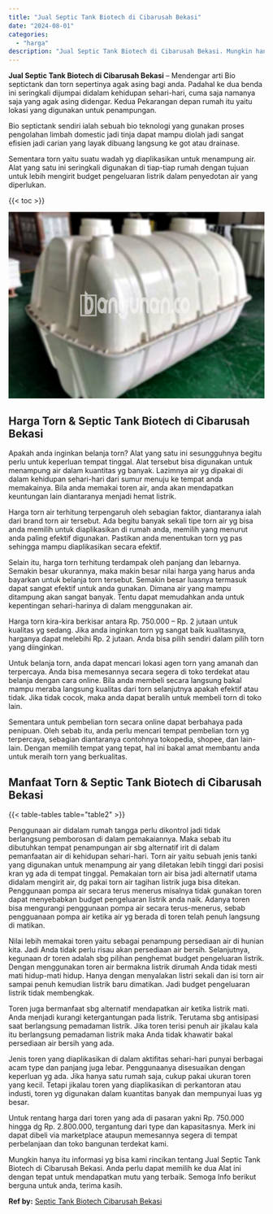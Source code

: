 ```yaml
---
title: "Jual Septic Tank Biotech di Cibarusah Bekasi"
date: "2024-08-01"
categories: 
  - "harga"
description: "Jual Septic Tank Biotech di Cibarusah Bekasi. Mungkin hanya itu informasi yg bisa kami rincikan tentang Jual Septic Tank Biotech di Cibarusah Bekasi. Anda pe..."
---
```


**Jual Septic Tank Biotech di Cibarusah Bekasi** – Mendengar arti Bio septictank dan torn sepertinya agak asing bagi anda. Padahal ke dua benda ini seringkali dijumpai didalam kehidupan sehari-hari, cuma saja namanya saja yang agak asing didengar. Kedua Pekarangan depan rumah itu yaitu lokasi yang digunakan untuk penampungan.

Bio septictank sendiri ialah sebuah bio teknologi yang gunakan proses pengolahan limbah domestic jadi tinja dapat mampu diolah jadi sangat efisien jadi carian yang layak dibuang langsung ke got atau drainase.

Sementara torn yaitu suatu wadah yg diaplikasikan untuk menampung air. Alat yang satu ini seringkali digunakan di tiap-tiap rumah dengan tujuan untuk lebih mengirit budget pengeluaran listrik dalam penyedotan air yang diperlukan.

{{< toc >}}

![Jual Septic Tank Biotech di Cibarusah Bekasi](/images/jual-bio-septictank-26.png)

## Harga Torn & Septic Tank Biotech di Cibarusah Bekasi

Apakah anda inginkan belanja torn? Alat yang satu ini sesungguhnya begitu perlu untuk keperluan tempat tinggal. Alat tersebut bisa digunakan untuk menampung air dalam kuantitas yg banyak. Lazimnya air yg dipakai di dalam kehidupan sehari-hari dari sumur menuju ke tempat anda memakainya. Bila anda memakai toren air, anda akan mendapatkan keuntungan lain diantaranya menjadi hemat listrik.

Harga torn air terhitung terpengaruh oleh sebagian faktor, diantaranya ialah dari brand torn air tersebut. Ada begitu banyak sekali tipe torn air yg bisa anda memilih untuk diaplikasikan di rumah anda, memilih yang menurut anda paling efektif digunakan. Pastikan anda menentukan torn yg pas sehingga mampu diaplikasikan secara efektif.

Selain itu, harga torn terhitung terdampak oleh panjang dan lebarnya. Semakin besar ukurannya, maka makin besar nilai harga yang harus anda bayarkan untuk belanja torn tersebut. Semakin besar luasnya termasuk dapat sangat efektif untuk anda gunakan. Dimana air yang mampu ditampung akan sangat banyak. Tentu dapat memudahkan anda untuk kepentingan sehari-harinya di dalam menggunakan air.

Harga torn kira-kira berkisar antara Rp. 750.000 – Rp. 2 jutaan untuk kualitas yg sedang. Jika anda inginkan torn yg sangat baik kualitasnya, harganya dapat melebihi Rp. 2 jutaan. Anda bisa pilih sendiri dalam pilih torn yang diinginkan.

Untuk belanja torn, anda dapat mencari lokasi agen torn yang amanah dan terpercaya. Anda bisa memesannya secara segera di toko terdekat atau belanja dengan cara online. Bila anda membeli secara langsung bakal mampu meraba langsung kualitas dari torn selanjutnya apakah efektif atau tidak. Jika tidak cocok, maka anda dapat beralih untuk membeli torn di toko lain.

Sementara untuk pembelian torn secara online dapat berbahaya pada penipuan. Oleh sebab itu, anda perlu mencari tempat pembelian torn yg terpercaya, sebagian diantaranya contohnya tokopedia, shopee, dan lain-lain. Dengan memilih tempat yang tepat, hal ini bakal amat membantu anda untuk meraih torn yang berkualitas.

## Manfaat Torn & Septic Tank Biotech di Cibarusah Bekasi

{{< table-tables table="table2" >}}

Penggunaan air didalam rumah tangga perlu dikontrol jadi tidak berlangsung pemborosan di dalam pemakaiannya. Maka sebab itu dibutuhkan tempat penampungan air sbg alternatif irit di dalam pemanfaatan air di kehidupan sehari-hari. Torn air yaitu sebuah jenis tanki yang digunakan untuk menampung air yang diletakan lebih tinggi dari posisi kran yg ada di tempat tinggal. Pemakaian torn air bisa jadi alternatif utama didalam mengirit air, dg pakai torn air tagihan listrik juga bisa ditekan. Penggunaan pompa air secara terus menerus misalnya tidak gunakan toren dapat menyebabkan budget pengeluaran listrik anda naik. Adanya toren bisa mengurangi penggunaan pompa air secara terus-menerus, sebab pengguanaan pompa air ketika air yg berada di toren telah penuh langsung di matikan.

Nilai lebih memakai toren yaitu sebagai penampung persediaan air di hunian kita. Jadi Anda tidak perlu risau akan persediaan air bersih. Selanjutnya, kegunaan dr toren adalah sbg pilihan penghemat budget pengeluaran listrik. Dengan menggunakan toren air bermakna listrik dirumah Anda tidak mesti mati hidup-mati hidup. Hanya dengan menyalakan listri sekali dan isi torn air sampai penuh kemudian listrik baru dimatikan. Jadi budget pengeluaran listrik tidak membengkak.

Toren juga bermanfaat sbg alternatif mendapatkan air ketika listrik mati. Anda menjadi kurangi ketergantungan pada listrik. Terutama sbg antisipasi saat berlangsung pemadaman listrik. Jika toren terisi penuh air jikalau kala itu berlangsung pemadaman listrik maka Anda tidak khawatir bakal persediaan air bersih yang ada.

Jenis toren yang diaplikasikan di dalam aktifitas sehari-hari punyai berbagai acam type dan panjang juga lebar. Penggunaanya disesuaikan dengan keperluan yg ada. Jika hanya satu rumah saja, cukup pakai ukuran toren yang kecil. Tetapi jikalau toren yang diaplikasikan di perkantoran atau industi, toren yg digunakan dalam kuantitas banyak dan mempunyai luas yg besar.

Untuk rentang harga dari toren yang ada di pasaran yakni Rp. 750.000 hingga dg Rp. 2.800.000, tergantung dari type dan kapasitasnya. Merk ini dapat dibeli via marketplace ataupun memesannya segera di tempat perbelanjaan dan toko bangunan terdekat kami.

Mungkin hanya itu informasi yg bisa kami rincikan tentang Jual Septic Tank Biotech di Cibarusah Bekasi. Anda perlu dapat memilih ke dua Alat ini dengan tepat untuk mendapatkan mutu yang terbaik. Semoga Info berikut berguna untuk anda, terima kasih.

**Ref by:** [Septic Tank Biotech Cibarusah Bekasi](https://id.wikipedia.org/wiki/Septic)
